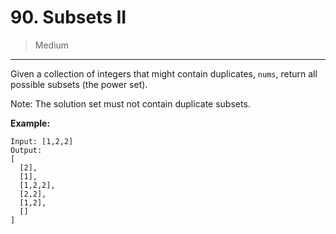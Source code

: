 # 90. Subsets II

> Medium

------

Given a collection of integers that might contain duplicates, `nums`, return all possible subsets (the power set).

Note: The solution set must not contain duplicate subsets.

**Example:**

```
Input: [1,2,2]
Output:
[
  [2],
  [1],
  [1,2,2],
  [2,2],
  [1,2],
  []
]
```